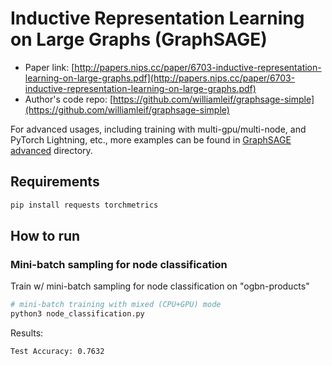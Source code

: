 Inductive Representation Learning on Large Graphs (GraphSAGE)
============

- Paper link: [http://papers.nips.cc/paper/6703-inductive-representation-learning-on-large-graphs.pdf](http://papers.nips.cc/paper/6703-inductive-representation-learning-on-large-graphs.pdf)
- Author's code repo: [https://github.com/williamleif/graphsage-simple](https://github.com/williamleif/graphsage-simple)

For advanced usages, including training with multi-gpu/multi-node, and PyTorch Lightning, etc., more examples can be found in [GraphSAGE advanced](https://github.com/dmlc/dgl/tree/master/examples/pytorch/graphsage/advanced) directory.

Requirements
------------

```bash
pip install requests torchmetrics
```

How to run
-------

### Mini-batch sampling for node classification
Train w/ mini-batch sampling for node classification on "ogbn-products" 

```bash
# mini-batch training with mixed (CPU+GPU) mode
python3 node_classification.py
```

Results:
```
Test Accuracy: 0.7632
```
